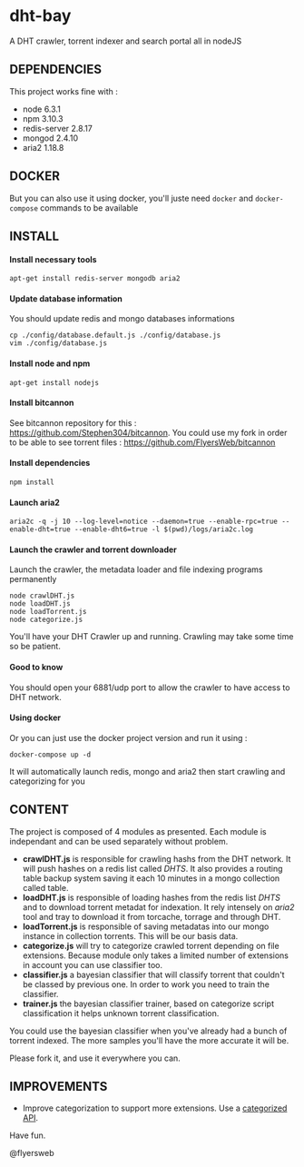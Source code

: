 # dht-bay
A DHT crawler, torrent indexer and search portal all in nodeJS

DEPENDENCIES
------------

This project works fine with :
- node 6.3.1
- npm 3.10.3
- redis-server 2.8.17
- mongod 2.4.10
- aria2 1.18.8

DOCKER
------

But you can also use it using docker, you'll juste need `docker` and `docker-compose` commands to be available

INSTALL
-------

#### Install necessary tools

```
apt-get install redis-server mongodb aria2
```

#### Update database information

You should update redis and mongo databases informations

```
cp ./config/database.default.js ./config/database.js
vim ./config/database.js
```

#### Install node and npm

```
apt-get install nodejs
```

#### Install bitcannon

See bitcannon repository for this : https://github.com/Stephen304/bitcannon. 
You could use my fork in order to be able to see torrent files : https://github.com/FlyersWeb/bitcannon

#### Install dependencies

```
npm install
```

#### Launch aria2

```
aria2c -q -j 10 --log-level=notice --daemon=true --enable-rpc=true --enable-dht=true --enable-dht6=true -l $(pwd)/logs/aria2c.log
```

#### Launch the crawler and torrent downloader

Launch the crawler, the metadata loader and file indexing programs permanently

```
node crawlDHT.js
node loadDHT.js
node loadTorrent.js
node categorize.js
```

You'll have your DHT Crawler up and running. Crawling may take some time so be patient.

#### Good to know

You should open your 6881/udp port to allow the crawler to have access to DHT network.

#### Using docker

Or you can just use the docker project version and run it using :

```
docker-compose up -d
```

It will automatically launch redis, mongo and aria2 then start crawling and categorizing for you

CONTENT
-------

The project is composed of 4 modules as presented. Each module is independant and can be used separately without problem.

+  **crawlDHT.js** is responsible for crawling hashs from the DHT network. It will push hashes on a redis list called *DHTS*. It also provides a routing table backup system saving it each 10 minutes in a mongo collection called table.
+  **loadDHT.js** is responsible of loading hashes from the redis list *DHTS* and to download torrent metadat for indexation. It rely intensely on *aria2* tool and tray to download it from torcache, torrage and through DHT.
+  **loadTorrent.js** is responsible of saving metadatas into our mongo instance in collection torrents. This will be our basis data.
+  **categorize.js** will try to categorize crawled torrent depending on file extensions. Because module only takes a limited number of extensions in account you can use classifier too.
+  **classifier.js** a bayesian classifier that will classify torrent that couldn't be classed by previous one. In order to work you need to train the classifier.
+  **trainer.js** the bayesian classifier trainer, based on categorize script classification it helps unknown torrent classification.

You could use the bayesian classifier when you've already had a bunch of torrent indexed. The more samples you'll have the more accurate it will be.

Please fork it, and use it everywhere you can.

IMPROVEMENTS
------------

+ Improve categorization to support more extensions. Use a [categorized API](https://github.com/FlyersWeb/file-extension-api).

Have fun.

@flyersweb
